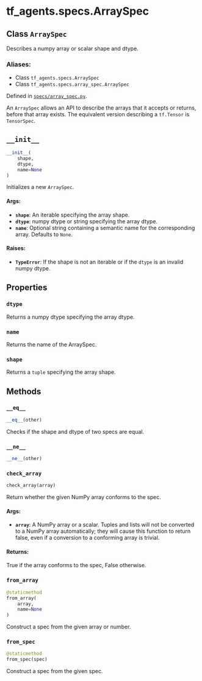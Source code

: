 <div itemscope itemtype="http://developers.google.com/ReferenceObject">
<meta itemprop="name" content="tf_agents.specs.ArraySpec" />
<meta itemprop="path" content="Stable" />
<meta itemprop="property" content="dtype"/>
<meta itemprop="property" content="name"/>
<meta itemprop="property" content="shape"/>
<meta itemprop="property" content="__eq__"/>
<meta itemprop="property" content="__init__"/>
<meta itemprop="property" content="__ne__"/>
<meta itemprop="property" content="check_array"/>
<meta itemprop="property" content="from_array"/>
<meta itemprop="property" content="from_spec"/>
</div>

# tf_agents.specs.ArraySpec

## Class `ArraySpec`

Describes a numpy array or scalar shape and dtype.



### Aliases:

* Class `tf_agents.specs.ArraySpec`
* Class `tf_agents.specs.array_spec.ArraySpec`



Defined in [`specs/array_spec.py`](https://github.com/tensorflow/agents/tree/master/tf_agents/specs/array_spec.py).

<!-- Placeholder for "Used in" -->

An `ArraySpec` allows an API to describe the arrays that it accepts or
returns, before that array exists.
The equivalent version describing a `tf.Tensor` is `TensorSpec`.

<h2 id="__init__"><code>__init__</code></h2>

``` python
__init__(
    shape,
    dtype,
    name=None
)
```

Initializes a new `ArraySpec`.

#### Args:

* <b>`shape`</b>: An iterable specifying the array shape.
* <b>`dtype`</b>: numpy dtype or string specifying the array dtype.
* <b>`name`</b>: Optional string containing a semantic name for the corresponding
    array. Defaults to `None`.


#### Raises:

* <b>`TypeError`</b>: If the shape is not an iterable or if the `dtype` is an invalid
    numpy dtype.



## Properties

<h3 id="dtype"><code>dtype</code></h3>

Returns a numpy dtype specifying the array dtype.

<h3 id="name"><code>name</code></h3>

Returns the name of the ArraySpec.

<h3 id="shape"><code>shape</code></h3>

Returns a `tuple` specifying the array shape.



## Methods

<h3 id="__eq__"><code>__eq__</code></h3>

``` python
__eq__(other)
```

Checks if the shape and dtype of two specs are equal.

<h3 id="__ne__"><code>__ne__</code></h3>

``` python
__ne__(other)
```



<h3 id="check_array"><code>check_array</code></h3>

``` python
check_array(array)
```

Return whether the given NumPy array conforms to the spec.

#### Args:

* <b>`array`</b>: A NumPy array or a scalar. Tuples and lists will not be converted
    to a NumPy array automatically; they will cause this function to return
    false, even if a conversion to a conforming array is trivial.


#### Returns:

True if the array conforms to the spec, False otherwise.

<h3 id="from_array"><code>from_array</code></h3>

``` python
@staticmethod
from_array(
    array,
    name=None
)
```

Construct a spec from the given array or number.

<h3 id="from_spec"><code>from_spec</code></h3>

``` python
@staticmethod
from_spec(spec)
```

Construct a spec from the given spec.




